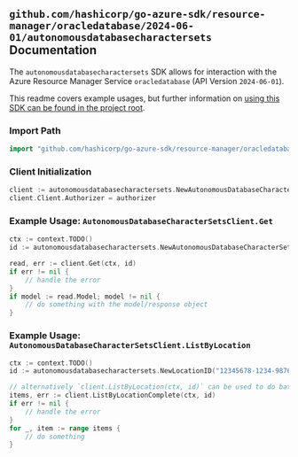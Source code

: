 
## `github.com/hashicorp/go-azure-sdk/resource-manager/oracledatabase/2024-06-01/autonomousdatabasecharactersets` Documentation

The `autonomousdatabasecharactersets` SDK allows for interaction with the Azure Resource Manager Service `oracledatabase` (API Version `2024-06-01`).

This readme covers example usages, but further information on [using this SDK can be found in the project root](https://github.com/hashicorp/go-azure-sdk/tree/main/docs).

### Import Path

```go
import "github.com/hashicorp/go-azure-sdk/resource-manager/oracledatabase/2024-06-01/autonomousdatabasecharactersets"
```


### Client Initialization

```go
client := autonomousdatabasecharactersets.NewAutonomousDatabaseCharacterSetsClientWithBaseURI("https://management.azure.com")
client.Client.Authorizer = authorizer
```


### Example Usage: `AutonomousDatabaseCharacterSetsClient.Get`

```go
ctx := context.TODO()
id := autonomousdatabasecharactersets.NewAutonomousDatabaseCharacterSetID("12345678-1234-9876-4563-123456789012", "locationValue", "autonomousDatabaseCharacterSetValue")

read, err := client.Get(ctx, id)
if err != nil {
	// handle the error
}
if model := read.Model; model != nil {
	// do something with the model/response object
}
```


### Example Usage: `AutonomousDatabaseCharacterSetsClient.ListByLocation`

```go
ctx := context.TODO()
id := autonomousdatabasecharactersets.NewLocationID("12345678-1234-9876-4563-123456789012", "locationValue")

// alternatively `client.ListByLocation(ctx, id)` can be used to do batched pagination
items, err := client.ListByLocationComplete(ctx, id)
if err != nil {
	// handle the error
}
for _, item := range items {
	// do something
}
```

